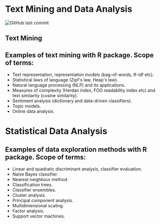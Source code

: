 # **Text Mining and Data Analysis**

![GitHub last commit](https://img.shields.io/github/last-commit/mateuszk098/text_mining_and_data_analysis)


## **Text Mining**
## **Examples of text mining with R package. Scope of terms:**
-  Text representation, representation models (bag-of-words, tf-idf etc).
-  Statistical laws of language (Zipf's law, Heap's law).
-  Natural language processing (NLP) and its applications.
-  Measures of complexity (Herdan index, FOG readability index etc) and text similarity (cosine similarity).
-  Sentiment analysis (dictionary and data-driven classifiers).
-  Topic models.
-  Online data analysis.

# **Statistical Data Analysis**
## **Examples of data exploration methods with R package. Scope of terms:**

- Linear and quadratic discriminant analysis, classifier evaluation.
- Naive Bayes classifier.
- Nearest neighbour method.
- Classification trees.
- Classifier ensembles.
- Cluster analysis.
- Principal component analysis.
- Multidimensional scaling.
- Factor analysis.
- Support vector machines.